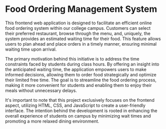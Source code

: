 # Food Ordering Management System

This frontend web application is designed to facilitate an efficient online food ordering system within our college campus. Customers can select their preferred restaurant, browse through the menu, and, uniquely, the system provides an estimated waiting time for their food. This feature allows users to plan ahead and place orders in a timely manner, ensuring minimal waiting time upon arrival.

The primary motivation behind this initiative is to address the time constraints faced by students during class hours. By offering an insight into the anticipated waiting time, the application empowers users to make informed decisions, allowing them to order food strategically and optimize their limited free time. The goal is to streamline the food ordering process, making it more convenient for students and enabling them to enjoy their meals without unnecessary delays.

It's important to note that this project exclusively focuses on the frontend aspect, utilizing HTML, CSS, and JavaScript to create a user-friendly interface. The intention behind the development is rooted in enhancing the overall experience of students on campus by minimizing wait times and promoting a more relaxed dining environment.
